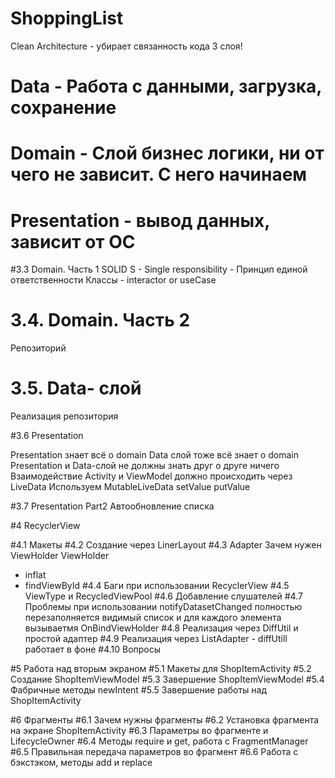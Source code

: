 # ShoppingList

Clean Architecture - убирает связанность кода
3 слоя!
# Data - Работа с данными, загрузка, сохранение
# Domain - Слой бизнес логики, ни от чего не зависит. С него начинаем
# Presentation - вывод данных, зависит от ОС

#3.3 Domain. Часть 1
SOLID
S - Single responsibility - Принцип единой ответственности
Классы - interactor or useCase

# 3.4. Domain. Часть 2
Репозиторий

# 3.5. Data- слой
Реализация репозитория

#3.6 Presentation

Presentation знает всё о domain
Data слой тоже всё знает о domain
Presentation и Data-слой не должны знать друг о друге ничего
Взаимодействие Activity и ViewModel должно происходить через LiveData
Используем MutableLiveData setValue putValue

#3.7 Presentation Part2 Автообновление списка

#4 RecyclerView

#4.1 Макеты 
#4.2 Создание через LinerLayout
#4.3 Adapter Зачем нужен ViewHolder
ViewHolder
- inflat
- findViewById
#4.4 Баги при использовании RecyclerView
#4.5 ViewType и RecycledViewPool
#4.6 Добавление слушателей
#4.7 Проблемы при использовании notifyDatasetChanged
  полностью перезаполняется видимый список и для каждого элемента вызываетмя OnBindViewHolder
#4.8 Реализация через DiffUtil и простой адаптер
#4.9 Реализация через ListAdapter - diffUtill работает в фоне
#4.10 Вопросы


#5 Работа над вторым экраном
#5.1 Макеты для ShopItemActivity
#5.2 Создание ShopItemViewModel
#5.3 Завершение ShopItemViewModel
#5.4 Фабричные методы newIntent
#5.5 Завершение работы над ShopItemActivity
  
  
#6 Фрагменты
#6.1 Зачем нужны фрагменты
#6.2 Установка фрагмента на экране ShopItemActivity
#6.3 Параметры во фрагменте и LifecycleOwner
#6.4 Методы require и get, работа с FragmentManager
#6.5 Правильная передача параметров во фрагмент
#6.6 Работа с бэкстэком, методы add и replace
  

